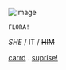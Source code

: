    ![image](https://user-images.githubusercontent.com/116104317/196495454-2a909ef7-bbe9-4a1b-b0ce-3cb9b4bc2d5f.png)
                                                        

	FLORA!
																																										
*SHE* / IT / ~~HIM~~

[carrd](https://carrd.co) . [suprise!](https://youtube.com)
